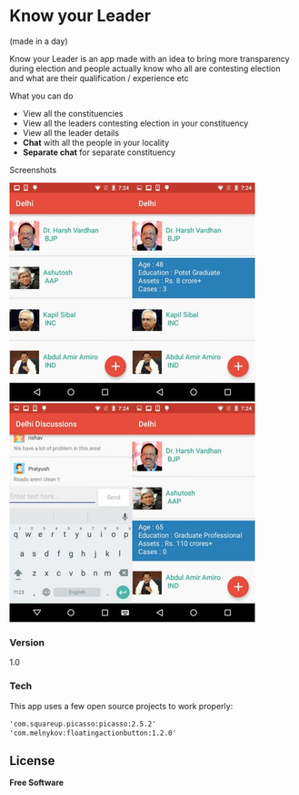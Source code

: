 # Know your Leader
(made in a day)

Know your Leader is an app made with an idea to bring more transparency during election and people actually know who all are contesting election and what are their qualification / experience etc

What you can do 
- View all the constituencies
- View all the leaders contesting election in your constituency
- View all the leader details
- **Chat** with all the people in your locality
- **Separate chat** for separate constituency

Screenshots

![ss](https://raw.githubusercontent.com/pratyushcrd/my_leader_android/master/screenshots/1.jpg)![ss](https://raw.githubusercontent.com/pratyushcrd/my_leader_android/master/screenshots/2.jpg)![ss](https://raw.githubusercontent.com/pratyushcrd/my_leader_android/master/screenshots/3.jpg)![ss](https://raw.githubusercontent.com/pratyushcrd/my_leader_android/master/screenshots/4.jpg)

### Version
1.0

### Tech

This app uses a few open source projects to work properly:

    'com.squareup.picasso:picasso:2.5.2'
    'com.melnykov:floatingactionbutton:1.2.0'




License
----


**Free Software**


